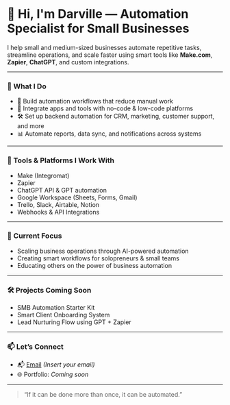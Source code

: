 # 👋 Hi, I'm Darville — Automation Specialist for Small Businesses

I help small and medium-sized businesses automate repetitive tasks, streamline operations, and scale faster using smart tools like **Make.com**, **Zapier**, **ChatGPT**, and custom integrations.

---

### 🔧 What I Do
- 🧩 Build automation workflows that reduce manual work
- 🤖 Integrate apps and tools with no-code & low-code platforms
- 🛠️ Set up backend automation for CRM, marketing, customer support, and more
- 📊 Automate reports, data sync, and notifications across systems

---

### 🧠 Tools & Platforms I Work With
- Make (Integromat)
- Zapier
- ChatGPT API & GPT automation
- Google Workspace (Sheets, Forms, Gmail)
- Trello, Slack, Airtable, Notion
- Webhooks & API Integrations

---

### 📌 Current Focus
- Scaling business operations through AI-powered automation
- Creating smart workflows for solopreneurs & small teams
- Educating others on the power of business automation

---

### 🛠 Projects Coming Soon
- SMB Automation Starter Kit
- Smart Client Onboarding System
- Lead Nurturing Flow using GPT + Zapier

---

### 📫 Let’s Connect

- 📬 [Email](jmsaulution@email.com) *(Insert your email)*
- 🌐 Portfolio: *Coming soon*

---

> “If it can be done more than once, it can be automated.”


<!--
**darville25/darville25** is a ✨ _special_ ✨ repository because its `README.md` (this file) appears on your GitHub profile.

Here are some ideas to get you started:

- 🔭 I’m currently working on ...
- 🌱 I’m currently learning ...
- 👯 I’m looking to collaborate on ...
- 🤔 I’m looking for help with ...
- 💬 Ask me about ...
- 📫 How to reach me: ...
- 😄 Pronouns: ...
- ⚡ Fun fact: ...
-->
